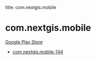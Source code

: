 title: com.nextgis.mobile
# com.nextgis.mobile


[Google Play Store](https://play.google.com/store/apps/details?id=com.nextgis.mobile)


* [com.nextgis.mobile-144](./com.nextgis.mobile-144/)